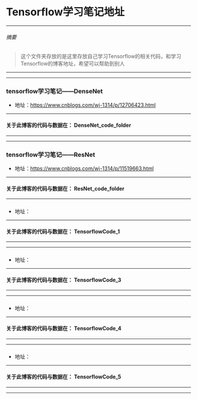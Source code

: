 # Tensorflow学习笔记地址
***
###### 摘要
> 这个文件夹存放的是这里存放自己学习Tensorflow的相关代码，和学习Tensorflow的博客地址，希望可以帮助到别人
***
***
### tensorflow学习笔记——DenseNet
  - 地址：https://www.cnblogs.com/wj-1314/p/12706423.html
***
#### 关于此博客的代码与数据在：    DenseNet_code_folder 
***
***
### tensorflow学习笔记——ResNet
  - 地址：https://www.cnblogs.com/wj-1314/p/11519663.html
***
#### 关于此博客的代码与数据在：    ResNet_code_folder
***
### 
  - 地址：
***
#### 关于此博客的代码与数据在：    TensorflowCode_1
***
***
### 
  - 地址：
***
#### 关于此博客的代码与数据在：    TensorflowCode_3
***
***
### 
  - 地址：
***
#### 关于此博客的代码与数据在：    TensorflowCode_4
***
***
### 
  - 地址：
***
#### 关于此博客的代码与数据在：    TensorflowCode_5
***
***
